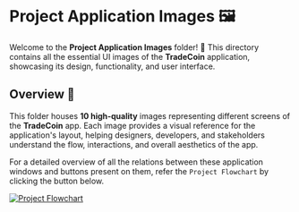 # Project Application Images 🖼️

Welcome to the **Project Application Images** folder! 🎨 This directory contains all the essential UI images of the **TradeCoin** application, showcasing its design, functionality, and user interface.

## Overview 📌 

This folder houses **10 high-quality** images representing different screens of the **TradeCoin** app. Each image provides a visual reference for the application's layout, helping designers, developers, and stakeholders understand the flow, interactions, and overall aesthetics of the app.

For a detailed overview of all the relations between these application windows and buttons present on them, refer the `Project Flowchart` by clicking the button below.

[![Project Flowchart](https://img.shields.io/badge/VISIT-Project%20Flowchart-blue?style=for-the-badge&logo=GitHub)](https://github.com/StudiYash/TradeCoin/blob/main/Project%20Flowchart/TradeCoin%20Prototype%20Flowchart.png)
